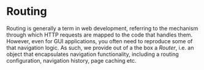 &nbsp;

# Routing

Routing is generally a term in web development, referring to the mechanism through which HTTP requests are mapped to the code that handles them. However, even for GUI applications, you often need to reproduce some of that navigation logic. As such, we provide out of a the box a *Router*, i.e. an object that encapsulates navigation functionality, including a routing configuration, navigation history, page caching etc.